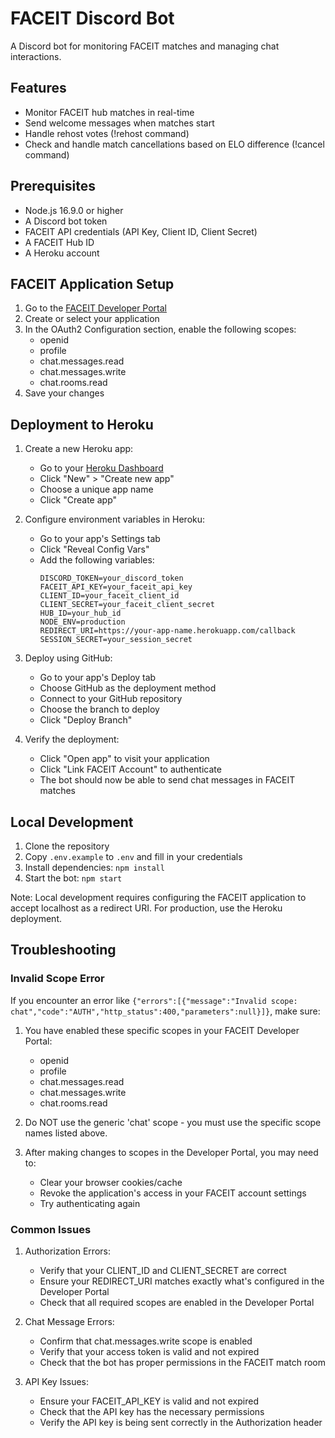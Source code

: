 # FACEIT Discord Bot

A Discord bot for monitoring FACEIT matches and managing chat interactions.

## Features

- Monitor FACEIT hub matches in real-time
- Send welcome messages when matches start
- Handle rehost votes (!rehost command)
- Check and handle match cancellations based on ELO difference (!cancel command)

## Prerequisites

- Node.js 16.9.0 or higher
- A Discord bot token
- FACEIT API credentials (API Key, Client ID, Client Secret)
- A FACEIT Hub ID
- A Heroku account

## FACEIT Application Setup

1. Go to the [FACEIT Developer Portal](https://developers.faceit.com/apps)
2. Create or select your application
3. In the OAuth2 Configuration section, enable the following scopes:
   - openid
   - profile
   - chat.messages.read
   - chat.messages.write
   - chat.rooms.read
4. Save your changes

## Deployment to Heroku

1. Create a new Heroku app:
   - Go to your [Heroku Dashboard](https://dashboard.heroku.com)
   - Click "New" > "Create new app"
   - Choose a unique app name
   - Click "Create app"

2. Configure environment variables in Heroku:
   - Go to your app's Settings tab
   - Click "Reveal Config Vars"
   - Add the following variables:
     ```
     DISCORD_TOKEN=your_discord_token
     FACEIT_API_KEY=your_faceit_api_key
     CLIENT_ID=your_faceit_client_id
     CLIENT_SECRET=your_faceit_client_secret
     HUB_ID=your_hub_id
     NODE_ENV=production
     REDIRECT_URI=https://your-app-name.herokuapp.com/callback
     SESSION_SECRET=your_session_secret
     ```

3. Deploy using GitHub:
   - Go to your app's Deploy tab
   - Choose GitHub as the deployment method
   - Connect to your GitHub repository
   - Choose the branch to deploy
   - Click "Deploy Branch"

4. Verify the deployment:
   - Click "Open app" to visit your application
   - Click "Link FACEIT Account" to authenticate
   - The bot should now be able to send chat messages in FACEIT matches

## Local Development

1. Clone the repository
2. Copy `.env.example` to `.env` and fill in your credentials
3. Install dependencies: `npm install`
4. Start the bot: `npm start`

Note: Local development requires configuring the FACEIT application to accept localhost as a redirect URI. For production, use the Heroku deployment.

## Troubleshooting

### Invalid Scope Error

If you encounter an error like `{"errors":[{"message":"Invalid scope: chat","code":"AUTH","http_status":400,"parameters":null}]}`, make sure:

1. You have enabled these specific scopes in your FACEIT Developer Portal:
   - openid
   - profile
   - chat.messages.read
   - chat.messages.write
   - chat.rooms.read

2. Do NOT use the generic 'chat' scope - you must use the specific scope names listed above.

3. After making changes to scopes in the Developer Portal, you may need to:
   - Clear your browser cookies/cache
   - Revoke the application's access in your FACEIT account settings
   - Try authenticating again

### Common Issues

1. Authorization Errors:
   - Verify that your CLIENT_ID and CLIENT_SECRET are correct
   - Ensure your REDIRECT_URI matches exactly what's configured in the Developer Portal
   - Check that all required scopes are enabled in the Developer Portal

2. Chat Message Errors:
   - Confirm that chat.messages.write scope is enabled
   - Verify that your access token is valid and not expired
   - Check that the bot has proper permissions in the FACEIT match room

3. API Key Issues:
   - Ensure your FACEIT_API_KEY is valid and not expired
   - Check that the API key has the necessary permissions
   - Verify the API key is being sent correctly in the Authorization header
